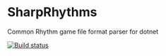 # SharpRhythms

Common Rhythm game file format parser for dotnet

[![Build status](https://ci.appveyor.com/api/projects/status/xp5sogvacxd2h5xa?svg=true)](https://ci.appveyor.com/project/senritsu/sharprhythms)
